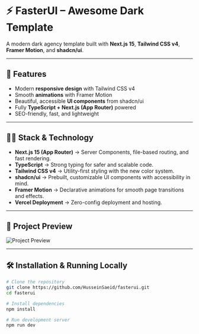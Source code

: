 # ⚡ FasterUI – Awesome Dark Template

A modern dark agency template built with **Next.js 15**, **Tailwind CSS v4**, **Framer Motion**, and **shadcn/ui**.

---

## 🚀 Features

- Modern **responsive design** with Tailwind CSS v4
- Smooth **animations** with Framer Motion
- Beautiful, accessible **UI components** from shadcn/ui
- Fully **TypeScript + Next.js (App Router)** powered
- SEO-friendly, fast, and lightweight

---

## 🧑‍💻 Stack & Technology

- **Next.js 15 (App Router)** → Server Components, file-based routing, and fast rendering.
- **TypeScript** → Strong typing for safer and scalable code.
- **Tailwind CSS v4** → Utility-first styling with the new color system.
- **shadcn/ui** → Prebuilt, customizable UI components with accessibility in mind.
- **Framer Motion** → Declarative animations for smooth page transitions and effects.
- **Vercel Deployment** → Zero-config deployment and hosting.

---

## 🎨 Project Preview

![Project Preview](https://i.imgur.com/kap5zbj.png)

---

## 🛠️ Installation & Running Locally

```bash
# Clone the repository
git clone https://github.com/HusseinSaeid/fasterui.git
cd fasterui

# Install dependencies
npm install

# Run development server
npm run dev
